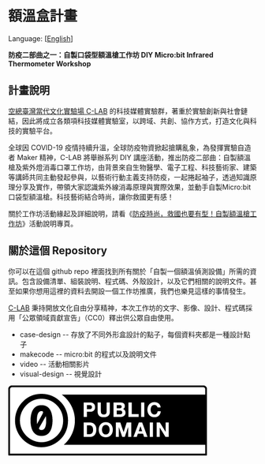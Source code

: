 # 額溫盒計畫

Language: [[English](README_en.md)]

**防疫二部曲之一：自製口袋型額溫槍工作坊 DIY Micro:bit Infrared Thermometer Workshop**

## 計畫說明


[空總臺灣當代文化實驗場 C-LAB](https://www.facebook.com/TCCLAB.ORG) 的科技媒體實驗群，著重於實驗創新與社會鏈結，因此將成立各類項科技媒體實驗室，以跨域、共創、協作方式，打造文化與科技的實驗平台。


全球因 COVID-19 疫情持續升溫，全球防疫物資掀起搶購亂象，為發揮實驗自造者 Maker 精神，C-LAB 將舉辦系列 DIY 講座活動，推出防疫二部曲：自製額溫槍及紫外燈消毒口罩工作坊，由背景來自生物醫學、電子工程、科技藝術家、建築等講師共同主動發起參與，以藝術行動主義支持防疫，一起捲起袖子，透過知識原理分享及實作，帶領大家認識紫外線消毒原理與實際效果，並動手自製Micro:bit口袋型額溫槍。科技藝術結合時尚，讓你救國更有感！


關於工作坊活動緣起及詳細說明，請看《[防疫時尚，救國也要有型！自製額溫槍工作坊](https://www.facebook.com/events/1256402524561887/)》活動說明專頁。


## 關於這個 Repository


你可以在這個 github repo 裡面找到所有關於「自製一個額溫偵測設備」所需的資訊。包含設備清單、組裝說明、程式碼、外殼設計，以及它們相關的說明文件。甚至如果你想用這裡的資料去開設一個工作坊推廣，我們也樂見這樣的事情發生。  


[C-LAB](https://www.facebook.com/TCCLAB.ORG) 秉持開放文化自由分享精神，本次工作坊的文字、影像、設計、程式碼採用「公眾領域貢獻宣告」（CC0）釋出供公眾自由使用。


* case-design -- 存放了不同外形盒設計的點子，每個資料夾都是一種設計點子
* makecode -- micro:bit 的程式以及說明文件
* video -- 活動相關影片
* visual-design -- 視覺設計


![](images/cc-zero.png)
